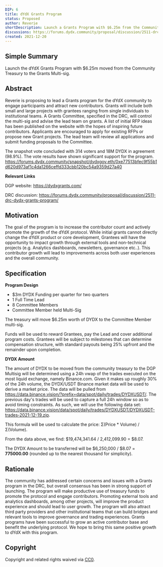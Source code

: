 ```yaml
---
DIP: 6
title: dYdX Grants Program
status: Proposed
author: Reverie
shortDescription: Launch a Grants Program with $6.25m from the Community Treasury
discussions: https://forums.dydx.community/proposal/discussion/2511-drc-dydx-grants-program/
created: 2021-12-20
---
```


## Simple Summary

Launch the dYdX Grants Program with $6.25m moved from the Community Treasury to the Grants Multi-sig.

## Abstract

Reverie is proposing to lead a Grants program for the dYdX community to engage participants and attract new contributors. Grants will include both small and large projects with grantees ranging from single individuals to institutional teams. A Grants Committee, specified in the DRC, will control the multi-sig and
advise the lead team on grants. A list of initial RFP ideas has been published on the website with the hopes of inspiring future contributors. Applicants are
encouraged to apply for existing RFPs or propose new Grant projects. The lead team will review all applications and submit funding proposals to the Committee.

The snapshot vote concluded with 314 voters and 18M DYDX in agreement (98.9%). The vote results have shown significant support for the program.
https://forums.dydx.community/snapshot/dydxgov.eth/0xe77513bfec9f55b1d620d973af1c4da1266ceffd333cbb120bc54a9359d27a40

**Relevant Links**

DGP website: https://dydxgrants.com/

DRC discussion: https://forums.dydx.community/proposal/discussion/2511-drc-dydx-grants-program/

## Motivation

The goal of the program is to increase the contributor count and actively promote the growth of the dYdX protocol. While initial grants cannot directly change
the dYdX product or core development, Grantees will have the opportunity to impact growth through external tools and non-technical projects (e.g. Analytics dashboards, newsletters, governance etc..). This contributor growth will lead to improvements across both user experiences and the overall community.

## Specification

**Program Design**

* $3m DYDX Funding per quarter for two quarters
* 1 Full Time Lead
* 8 Committee Members
* Committee Member held Multi-Sig

The treasury will move $6.25m worth of DYDX to the Committee Member multi-sig.

Funds will be used to reward Grantees, pay the Lead and cover additional program costs. Grantees will be subject to milestones that can determine compensation structure, with standard payouts being 25% upfront and the remainder upon completion.

**DYDX Amount**

The amount of DYDX to be moved from the community treasury to the DGP Multisig will be determined using a 24h vwap of the trades executed on the most liquid exchange, namely Binance.com. Given it makes up roughly 30% of the 24h volume, the DYDX/USDT Binance market data will be used to derive a market price. The data will be pulled from https://data.binance.vision/?prefix=data/spot/daily/trades/DYDXUSDT/. The previous day's trades will be used to capture a full 24h window so as to avoid timing constraints. As such, we will use the following data set: https://data.binance.vision/data/spot/daily/trades/DYDXUSDT/DYDXUSDT-trades-2021-12-19.zip.

This formula will be used to calculate the price: Σ(Price * Volume) / Σ(Volume).

From the data above, we find: $19,474,341.64 / 2,412,099.90 = $8.07.

The DYDX Amount to be transferred will be $6,250,000 / $8.07 = **775000.00** (rounded up to the nearest thousand for simplicity).

## Rationale

The community has addressed certain concerns and issues with a Grants program in the DRC, but overall consensus has been in strong support of launching. The program will make productive use of treasury funds to promote the protocol and engage contributors. Promoting external tools and analytics dashboards, among other projects, will improve the product experience and should lead to user growth. The program will also attract third party providers and other institutional teams that can build bridges and relevant tools to improve governance and trading experiences.
Grants programs have been successful to grow an active contributor base and benefit the underlying protocol. We hope to bring this same positive growth to dYdX with this program.


## Copyright

Copyright and related rights waived via [CC0](https://creativecommons.org/publicdomain/zero/1.0/).
